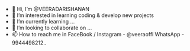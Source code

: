 - 👋 Hi, I’m @VEERADARISHANAN
- 👀 I’m interested in learning coding & develop new projects
- 🌱 I’m currently learning ...
- 💞️ I’m looking to collaborate on ...
- 📫 How to reach me in FaceBook / Instagram - @veeraoffl 
WhatsApp - 9944498212..

<!---
VEERADARISHANAN/VEERADARISHANAN is a ✨ special ✨ repository because its `README.md` (this file) appears on your GitHub profile.
You can click the Preview link to take a look at your changes.
--->
